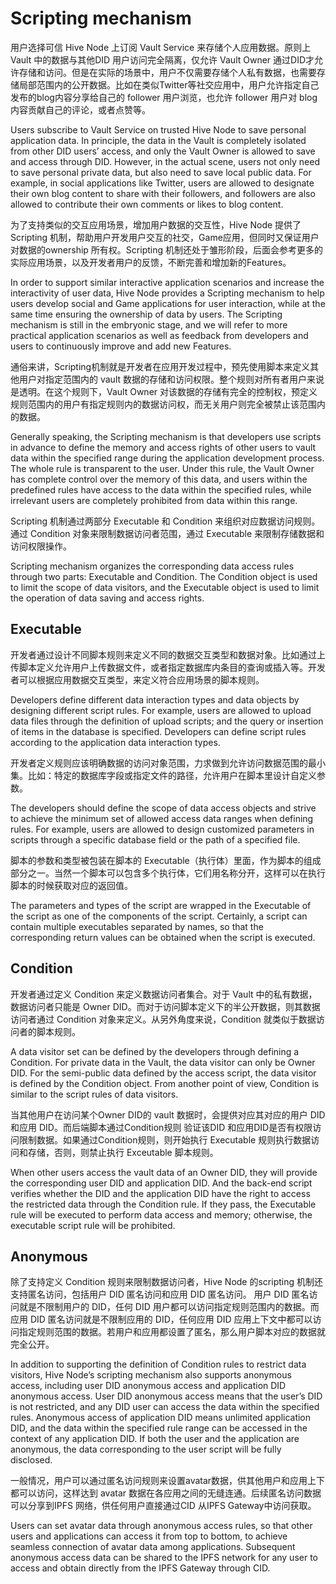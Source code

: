 # Scripting mechanism

用户选择可信 Hive Node 上订阅 Vault Service 来存储个人应用数据。原则上 Vault 中的数据与其他DID 用户访问完全隔离，仅允许 Vault Owner 通过DID才允许存储和访问。但是在实际的场景中，用户不仅需要存储个人私有数据，也需要存储局部范围内的公开数据。比如在类似Twitter等社交应用中，用户允许指定自己发布的blog内容分享给自己的 follower 用户浏览，也允许 follower 用户对 blog 内容贡献自己的评论，或者点赞等。

Users subscribe to Vault Service on trusted Hive Node to save personal application data. In principle, the data in the Vault is completely isolated from other DID users’ access, and only the Vault Owner is allowed to save and access through DID. However, in the actual scene, users not only need to save personal private data, but also need to save local public data. For example, in social applications like Twitter, users are allowed to designate their own blog content to share with their followers, and followers are also allowed to contribute their own comments or likes to blog content.

为了支持类似的交互应用场景，增加用户数据的交互性，Hive Node 提供了 Scripting 机制，帮助用户开发用户交互的社交，Game应用，但同时又保证用户对数据的ownership 所有权。Scripting 机制还处于雏形阶段，后面会参考更多的实际应用场景，以及开发者用户的反馈，不断完善和增加新的Features。

In order to support similar interactive application scenarios and increase the interactivity of user data, Hive Node provides a Scripting mechanism to help users develop social and Game applications for user interaction, while at the same time ensuring the ownership of data by users. The Scripting mechanism is still in the embryonic stage, and we will refer to more practical application scenarios as well as feedback from developers and users to continuously improve and add new Features.

通俗来讲，Scripting机制就是开发者在应用开发过程中，预先使用脚本来定义其他用户对指定范围内的 vault 数据的存储和访问权限。整个规则对所有者用户来说是透明。在这个规则下，Vault Owner 对该数据的存储有完全的控制权，预定义规则范围内的用户有指定规则内的数据访问权，而无关用户则完全被禁止该范围内的数据。

Generally speaking, the Scripting mechanism is that developers use scripts in advance to define the memory and access rights of other users to vault data within the specified range during the application development process. The whole rule is transparent to the user. Under this rule, the Vault Owner has complete control over the memory of this data, and users within the predefined rules have access to the data within the specified rules, while irrelevant users are completely prohibited from data within this range.

Scripting 机制通过两部分 Executable 和 Condition 来组织对应数据访问规则。通过 Condition 对象来限制数据访问者范围，通过 Executable 来限制存储数据和访问权限操作。

Scripting mechanism organizes the corresponding data access rules through two parts: Executable and Condition. The Condition object is used to limit the scope of data visitors, and the Executable object is used to limit the operation of data saving and access rights.

## Executable

开发者通过设计不同脚本规则来定义不同的数据交互类型和数据对象。比如通过上传脚本定义允许用户上传数据文件，或者指定数据库内条目的查询或插入等。开发者可以根据应用数据交互类型，来定义符合应用场景的脚本规则。

Developers define different data interaction types and data objects by designing different script rules. For example, users are allowed to upload data files through the definition of upload scripts; and the query or insertion of items in the database is specified. Developers can define script rules according to the application data interaction types.

开发者定义规则应该明确数据的访问对象范围，力求做到允许访问数据范围的最小集。比如：特定的数据库字段或指定文件的路径，允许用户在脚本里设计自定义参数。

The developers should define the scope of data access objects and strive to achieve the minimum set of allowed access data ranges when defining rules. For example, users are allowed to design customized parameters in scripts through a specific database field or the path of a specified file.

脚本的参数和类型被包装在脚本的 Executable（执行体）里面，作为脚本的组成部分之一。当然一个脚本可以包含多个执行体，它们用名称分开，这样可以在执行脚本的时候获取对应的返回值。

The parameters and types of the script are wrapped in the Executable of the script as one of the components of the script. Certainly, a script can contain multiple executables separated by names, so that the corresponding return values can be obtained when the script is executed.

## Condition

开发者通过定义 Condition 来定义数据访问者集合。对于 Vault 中的私有数据，数据访问者只能是 Owner DID。而对于访问脚本定义下的半公开数据，则其数据访问者通过 Condition 对象来定义。从另外角度来说，Condition 就类似于数据访问者的脚本规则。

A data visitor set can be defined by the developers through defining a Condition. For private data in the Vault, the data visitor can only be Owner DID. For the semi-public data defined by the access script, the data visitor is defined by the Condition object. From another point of view, Condition is similar to the script rules of data visitors.

当其他用户在访问某个Owner DID的 vault 数据时，会提供对应其对应的用户 DID 和应用 DID。而后端脚本通过Condition规则 验证该DID 和应用DID是否有权限访问限制数据。如果通过Condition规则，则开始执行 Executable 规则执行数据访问和存储，否则，则禁止执行 Exceutable 脚本规则。

When other users access the vault data of an Owner DID, they will provide the corresponding user DID and application DID. And the back-end script verifies whether the DID and the application DID have the right to access the restricted data through the Condition rule. If they pass, the Executable rule will be executed to perform data access and memory; otherwise, the executable script rule will be prohibited.

## Anonymous

除了支持定义 Condition 规则来限制数据访问者，Hive Node 的scripting 机制还支持匿名访问，包括用户 DID 匿名访问和应用 DID 匿名访问。 用户 DID 匿名访问就是不限制用户的 DID，任何 DID 用户都可以访问指定规则范围内的数据。而应用 DID 匿名访问就是不限制应用的 DID，任何应用 DID 应用上下文中都可以访问指定规则范围的数据。若用户和应用都设置了匿名，那么用户脚本对应的数据就完全公开。

In addition to supporting the definition of Condition rules to restrict data visitors, Hive Node’s scripting mechanism also supports anonymous access, including user DID anonymous access and application DID anonymous access. User DID anonymous access means that the user’s DID is not restricted, and any DID user can access the data within the specified rules. Anonymous access of application DID means unlimited application DID, and the data within the specified rule range can be accessed in the context of any application DID. If both the user and the application are anonymous, the data corresponding to the user script will be fully disclosed.

一般情况，用户可以通过匿名访问规则来设置avatar数据，供其他用户和应用上下都可以访问，这样达到 avatar 数据在各应用之间的无缝连通。后续匿名访问数据可以分享到IPFS 网络，供任何用户直接通过CID 从IPFS Gateway中访问获取。

Users can set avatar data through anonymous access rules, so that other users and applications can access it from top to bottom, to achieve seamless connection of avatar data among applications. Subsequent anonymous access data can be shared to the IPFS network for any user to access and obtain directly from the IPFS Gateway through CID.
